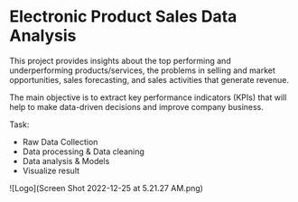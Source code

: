 # Electronic Product Sales Data Analysis

This project provides insights about the top performing and underperforming products/services, the problems in selling and market opportunities, sales forecasting, and sales activities that generate revenue.


The main objective is to extract key performance indicators (KPIs) that will help to make data-driven decisions and improve company business. 

Task: 
- Raw Data Collection
- Data processing & Data cleaning
- Data analysis & Models
- Visualize result 

![Logo](Screen Shot 2022-12-25 at 5.21.27 AM.png)
